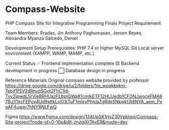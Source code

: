 # Compass-Website
PHP Compass Site for Integrative Programming Finals Project Requirement

Team Members:
Pradas, Jin Anthony
Paghumasan, Jeroen
Reyes, Alexandra Myanza
Salcedo, Deniel

Development Setup
Prerequisites:
PHP 7.4 or higher
MySQL
Git
Local server environment (XAMPP, WAMP, MAMP, etc.)

Current Status
✅ Frontend implementation complete
🟨 Backend development in progress
⬜ Database design in progress

Reference Materials
Original compass website provided by professor
https://drive.google.com/drive/u/2/folders/1m_wopkkqkm-7ebjf1fSV2dRnvqSGot2FhC1ld-Tvv2jpwdL5rVle8RHUazFLbpIQWa81cmIkETF12HLUedb1CFONJwoceFMA87BJ31ircFEPcv4Ud9sttkLxi03iTuF1mleyPhIcbZgRde5Nkwkt3j8NYA_aem_PxpAF4uwpr7hNYRNLFwQ

Figma
https://www.figma.com/design/134UpSK1rlyZ30Vpbtqq/Compass-Site-project?node-id=0-10p&t8t-znzgjXt7AxER&mode=dev
